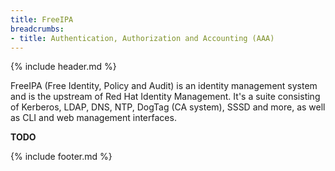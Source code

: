 ```yaml
---
title: FreeIPA
breadcrumbs:
- title: Authentication, Authorization and Accounting (AAA)
---
```

{% include header.md %}

FreeIPA (Free Identity, Policy and Audit) is an identity management system and is the upstream of Red Hat Identity Management. It's a suite consisting of Kerberos, LDAP, DNS, NTP, DogTag (CA system), SSSD and more, as well as CLI and web management interfaces.

**TODO**

{% include footer.md %}
